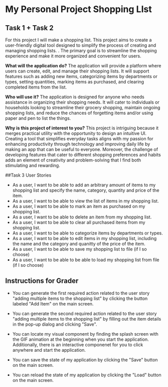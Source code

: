 # My Personal Project Shopping LIst 

## Task 1 + Task 2
For this project I will make a shopping list. This project aims to create a user-friendly digital tool designed to simplify the process of creating and managing shopping lists. . The primary goal is to streamline the shopping experience and make it more organized and convenient for users.

**What will the application do?**
The application will provide a platform where users can create, edit, and manage their shopping lists. It will support features such as adding new items, categorizing items by departments or types, setting quantities, marking items as purchased, and clearing completed items from the list.

**Who will use it?**
The application is designed for anyone who needs assistance in organizing their shopping needs. It will cater to individuals or households looking to streamline their grocery shopping, maintain ongoing shopping lists, and reduce the chances of forgetting items and/or using paper and pen to list the things. 

**Why is this project of interest to you?**
This project is intriguing because it merges practical utility with the opportunity to design an intuitive UI. Creating a tool that simplifies everyday tasks aligns with my passion for enhancing productivity through technology and improving daily life by making an app that can be useful to everyone. Moreover, the challenge of developing features that cater to different shopping preferences and habits adds an element of creativity and problem-solving that I find both stimulating and rewarding.

##Task 3 User Stories

- As a user, I want to be able to add an arbitrary amount of items to my shopping list and specify the name, category, quantity and price of the item.
- As a user, I want to be able to view the list of items in my shopping list.
- As a user, I want to be able to mark an item as purchased on my shopping list.
- As a user, I want to be able to delete an item from my shopping list.
- As a user, I want to be able to clear all purchased items from my shopping list.
- As a user, I want to be able to categorize items by departments or types.
- As a user, I want to be able to edit items in my shopping list, including the name and the category and quanitty  of the price of the item. 
- As a user, I want to be able to save my shopping list to file (if I so choose)
- As a user, I want to be able to be able to load my shopping list from file (if I so choose)


## Instructions for Grader
- You can generate the first required action related to the user story "adding multiple items to the shopping list" by clicking the button labeled "Add Item" on the main screen.

- You can generate the second required action related to the user story "adding multiple items to the shopping list" by filling out the item details in the pop-up dialog and clicking "Save".

- You can locate my visual component by finding the splash screen with the GIF animation at the beginning when you start the application. Additionally, there is an interactive componenet for you to click anywhere and start the application. 

- You can save the state of my application by clicking the "Save" button on the main screen.

- You can reload the state of my application by clicking the "Load" button on the main screen.